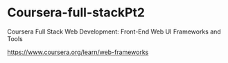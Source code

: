 # Coursera-full-stackPt2
Coursera Full Stack Web Development: Front-End Web UI Frameworks and Tools

https://www.coursera.org/learn/web-frameworks
